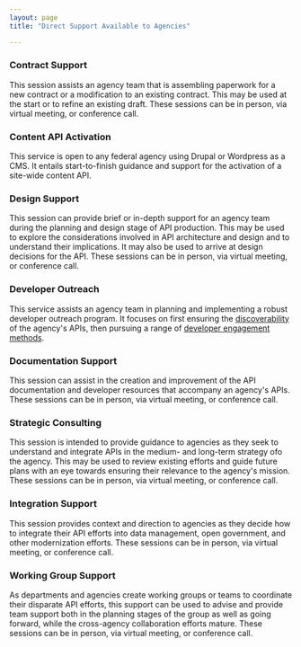 ```yaml
---
layout: page
title: "Direct Support Available to Agencies"

---
```



### Contract Support 
This session assists an agency team that is assembling paperwork for a new contract or a modification to an existing contract.  This may be used at the start or to refine an existing draft.  These sessions can be in person, via virtual meeting, or conference call.

### Content API Activation 
This service is open to any federal agency using Drupal or Wordpress as a CMS.  It entails start-to-finish guidance and support for the activation of a site-wide content API.  

### Design Support

This session can provide brief or in-depth support for an agency team during the planning and design stage of API production.  This may be used to explore the considerations involved in API architecture and design and to understand their implications.  It may also be used to arrive at design decisions for the API.  These sessions can be in person, via virtual meeting, or conference call.

### Developer Outreach

This service assists an agency team in planning and implementing a robust developer outreach program.  It focuses on first ensuring the [discoverability](http://18f.github.io/API-All-the-X/pages/ensuring_discoverability-a_guide) of the agency's APIs, then pursuing a range of [developer engagement methods](http://18f.github.io/API-All-the-X/pages/developer_engagement-a_model).  


### Documentation Support 

This session can assist in the creation and improvement of the API documentation and developer resources that accompany an agency's APIs.  These sessions can be in person, via virtual meeting, or conference call.

### Strategic Consulting 

This session is intended to provide guidance to agencies as they seek to understand and integrate APIs in the medium- and long-term strategy ofo the agency.  This may be used to review existing efforts and guide future plans with an eye towards ensuring their relevance to the agency's mission.  These sessions can be in person, via virtual meeting, or conference call.

### Integration Support 

This session provides context and direction to agencies as they decide how to integrate their API efforts into data management, open government, and other modernization efforts.   These sessions can be in person, via virtual meeting, or conference call.

### Working Group Support 

As departments and agencies create working groups or teams to coordinate their disparate API efforts, this support can be used to advise and provide team support both in the planning stages of the group as well as going forward, while the cross-agency collaboration efforts mature.  These sessions can be in person, via virtual meeting, or conference call.


